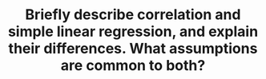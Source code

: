 ---
title: "Briefly describe correlation and simple linear regression, and explain their differences. What assumptions are common to both?"
entityType: SAQ
exam: PEX
college: ANZCA
year: 2001
sitting: B
question: 16
passRate: 82
EC_expectedDomains:
- "In order to pass in this question, the answer needed to convey the concept that correlation attempts to assess the degree of association between variables, and that linear regression is a process by which a linear relationship could be examined. In reality, linear regression is simply a modelling process, for which the “goodness of fit” of the model (a straight line relationship) to the data is given by the correlation coefficient. Most candidates could name the Pearson and Spearman coefficients and their respective data requirements. Commenting on the meaning of various values of “r” from –1 to +1 and particularly zero was essential."
EC_extraCredit:
- "A useful diagram showing a scattergram with “data” points, a regression line and 95% Confidence Interval lines was included occasionally, being an efficient mode of expressing several important concepts."
EC_errorsCommon:
- "Most candidates also stressed the lack of implied causality with correlation and the danger of extrapolating beyond the data range with regression equations. The coefficient of determination was seldom mentioned, as was the problem of the inevitable correlation (when y is, in fact, necessarily determined by or a product of x). Although most candidates mentioned the term \"method of least squares\", few attempted to expand the concept and most were incorrect."
---